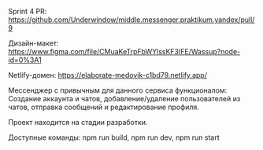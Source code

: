 Sprint 4 PR: https://github.com/Underwindow/middle.messenger.praktikum.yandex/pull/9

Дизайн-макет: https://www.figma.com/file/CMuaKeTrpFbWYlssKF3IFE/Wassup?node-id=0%3A1

Netlify-домен: https://elaborate-medovik-c1bd79.netlify.app/

Мессенджер с привычным для данного сервиса функционалом: 
Cоздание аккаунта и чатов, добавление/удаление пользователей из чатов, отправка сообщений и редактирование профиля. 

Проект находится на стадии разработки.

Доступные команды:
    npm run build,
    npm run dev,
    npm run start
